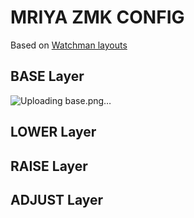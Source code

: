 # MRIYA ZMK CONFIG

Based on [Watchman layouts](https://github.com/aroum/Watchman-layouts)

## BASE Layer

![Uploading base.png…]()

## LOWER Layer


## RAISE Layer


## ADJUST Layer

